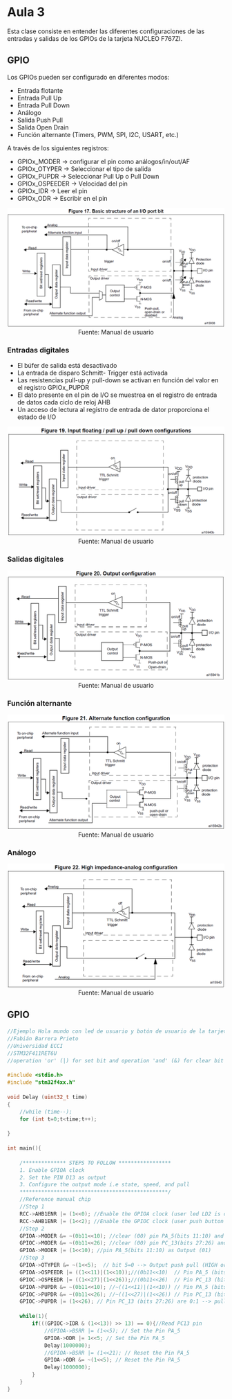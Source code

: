 <h1>Aula 3</h1>

Esta clase consiste en entender las diferentes configuraciones de las entradas y salidas de los GPIOs de la tarjeta NUCLEO F767ZI.

<h2>GPIO</h2>

Los GPIOs pueden ser configurado en diferentes modos:

- Entrada flotante
- Entrada Pull Up
- Entrada Pull Down
- Análogo
- Salida Push Pull
- Salida Open Drain
- Función alternante (Timers, PWM, SPI, I2C, USART, etc.)

A través de los siguientes registros: 

- GPIOx_MODER -> configurar el pin como análogos/in/out/AF
- GPIOx_OTYPER -> Seleccionar el tipo de salida
- GPIOx_PUPDR -> Seleccionar Pull Up o Pull Down
- GPIOx_OSPEEDER -> Velocidad del pin
- GPIOx_IDR -> Leer el pin
- GPIOx_ODR	-> Escribir en el pin

<div align="center">
<img src="image.png" alt="Estructura pin I/O"/>
<br>
<figcaption>Fuente: Manual de usuario</figcaption>
</div>

<h3>Entradas digitales</h3>

- El búfer de salida está desactivado
- La entrada de disparo Schmitt- Trigger está activada
- Las resistencias pull-up y pull-down se activan en función del valor en el registro GPIOx_PUPDR
- El dato presente en el pin de I/O se muestrea en el registro de entrada de datos cada ciclo de reloj AHB
- Un acceso de lectura al registro de entrada de dator proporciona el estado de I/O

<div align="center">
<img src="image-1.png" alt="Entradas digitales"/>
<br>
<figcaption>Fuente: Manual de usuario</figcaption>
</div>

<h3>Salidas digitales</h3>

<div align="center">
<img src="image-2.png" alt="Salidas digitales"/>
<br>
<figcaption>Fuente: Manual de usuario</figcaption>
</div>

<h3>Función alternante</h3>

<div align="center">
<img src="image-3.png" alt="Función alternante"/>
<br>
<figcaption>Fuente: Manual de usuario</figcaption>
</div>

<h3>Análogo</h3>

<div align="center">
<img src="image-4.png" alt="Análogo"/>
<br>
<figcaption>Fuente: Manual de usuario</figcaption>
</div>



<h2>GPIO</h2>










```cpp
//Ejemplo Hola mundo con led de usuario y botón de usuario de la tarjeta
//Fabián Barrera Prieto
//Universidad ECCI
//STM32F411RET6U
//operation 'or' (|) for set bit and operation 'and' (&) for clear bit

#include <stdio.h>
#include "stm32f4xx.h"

void Delay (uint32_t time)
{
	//while (time--);  
	for (int t=0;t<time;t++);

}

int main(){
	
	/************** STEPS TO FOLLOW *****************
	1. Enable GPIOA clock
	2. Set the PIN D13 as output
	3. Configure the output mode i.e state, speed, and pull
	************************************************/
	//Reference manual chip
	//Step 1
	RCC->AHB1ENR |= (1<<0); //Enable the GPIOA clock (user led LD2 is connected to PA_5)
	RCC->AHB1ENR |= (1<<2); //Enable the GPIOC clock (user push button B1 is connected to PC_13)
	//Step 2
	GPIOA->MODER &= ~(0b11<<10); //clear (00) pin PA_5(bits 11:10) and set as Input (00) for default 
	GPIOC->MODER &= ~(0b11<<26); //clear (00) pin PC_13(bits 27:26) and set as Input (00) for default 
	GPIOA->MODER |= (1<<10); //pin PA_5(bits 11:10) as Output (01)
	//Step 3
	GPIOA->OTYPER &= ~(1<<5);  // bit 5=0 --> Output push pull (HIGH or LOW)
	GPIOA->OSPEEDR |= ((1<<11)|(1<<10));//(0b11<<10)  // Pin PA_5 (bits 11:10) as High Speed (11)
	GPIOC->OSPEEDR |= ((1<<27)|(1<<26));//(0b11<<26)  // Pin PC_13 (bits 27:26) as High Speed (11)
	GPIOA->PUPDR &= ~(0b11<<10); //~((1<<11)|(1<<10)) // Pin PA_5 (bits 11:10) are 0:0 --> no pull up or pull down
	GPIOC->PUPDR &= ~(0b11<<26); //~((1<<27)|(1<<26)) // Pin PC_13 (bits 27:26) are 0:0 --> no pull up or pull down
	GPIOC->PUPDR |= (1<<26); // Pin PC_13 (bits 27:26) are 0:1 --> pull up
	
	while(1){
		if(((GPIOC->IDR & (1<<13)) >> 13) == 0){//Read PC13 pin
			//GPIOA->BSRR |= (1<<5); // Set the Pin PA_5
			GPIOA->ODR |= 1<<5; // Set the Pin PA_5
			Delay(1000000);
			//GPIOA->BSRR |= (1<<21); // Reset the Pin PA_5
			GPIOA->ODR &= ~(1<<5); // Reset the Pin PA_5
			Delay(1000000);
		}
	}
}

```